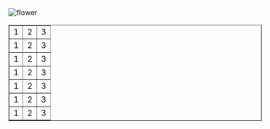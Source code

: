 
<!DOCTYPE html>
<html>
<head>
	<meta charset="utf-8">
	<meta name="viewport" content="width=device-width, initial-scale=1">
	<title></title>
</head>
<body>
<div>
  <img src="https://images.app.goo.gl/sjKrRh34PnUVqcat5" alt="flower" width=""40">
  </div>
  <div>
    <table border="1">
      <tr><td>1</td><td>2</td><td>3</td></tr>
      <tr><td>1</td><td>2</td><td>3</td></tr>
      <tr><td>1</td><td>2</td><td>3</td></tr>
      <tr><td>1</td><td>2</td><td>3</td></tr>
      <tr><td>1</td><td>2</td><td>3</td></tr>
      <tr><td>1</td><td>2</td><td>3</td></tr>
      <tr><td>1</td><td>2</td><td>3</td></tr>               
    </table>
  </div>
  <div>
  </div>
</body>
</html>
